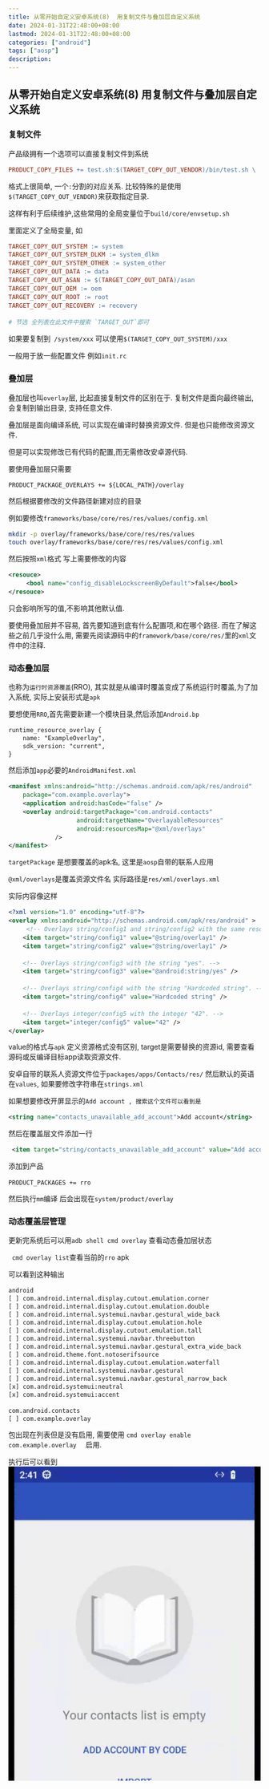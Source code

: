 ```yaml
---
title: 从零开始自定义安卓系统(8)  用复制文件与叠加层自定义系统
date: 2024-01-31T22:48:00+08:00
lastmod: 2024-01-31T22:48:00+08:00
categories: ["android"]
tags: ["aosp"]
description:
---
```

## 从零开始自定义安卓系统(8)  用复制文件与叠加层自定义系统

### 复制文件

产品级拥有一个选项可以直接复制文件到系统

```makefile
PRODUCT_COPY_FILES += test.sh:$(TARGET_COPY_OUT_VENDOR)/bin/test.sh \
```

格式上很简单, 一个`:`分割的对应关系. 比较特殊的是使用`$(TARGET_COPY_OUT_VENDOR)`来获取指定目录.



这样有利于后续维护,这些常用的全局变量位于`build/core/envsetup.sh`

里面定义了全局变量,  如

```makefile
TARGET_COPY_OUT_SYSTEM := system
TARGET_COPY_OUT_SYSTEM_DLKM := system_dlkm
TARGET_COPY_OUT_SYSTEM_OTHER := system_other
TARGET_COPY_OUT_DATA := data
TARGET_COPY_OUT_ASAN := $(TARGET_COPY_OUT_DATA)/asan
TARGET_COPY_OUT_OEM := oem
TARGET_COPY_OUT_ROOT := root
TARGET_COPY_OUT_RECOVERY := recovery

# 节选 全列表在此文件中搜索 `TARGET_OUT`即可
```

如果要复制到` /system/xxx` 可以使用`$(TARGET_COPY_OUT_SYSTEM)/xxx`

一般用于放一些配置文件 例如`init.rc`



### 叠加层

叠加层也叫`overlay`层, 比起直接复制文件的区别在于. 复制文件是面向最终输出, 会复制到输出目录,  支持任意文件. 

 叠加层是面向编译系统, 可以实现在编译时替换资源文件. 但是也只能修改资源文件.

但是可以实现修改已有代码的配置,而无需修改安卓源代码.



要使用叠加层只需要

```
PRODUCT_PACKAGE_OVERLAYS += ${LOCAL_PATH}/overlay 
```



然后根据要修改的文件路径新建对应的目录

例如要修改`frameworks/base/core/res/res/values/config.xml`

```bash
mkdir -p overlay/frameworks/base/core/res/res/values
touch overlay/frameworks/base/core/res/res/values/config.xml
```

 然后按照`xml`格式 写上需要修改的内容

```xml
<resouce>
     <bool name="config_disableLockscreenByDefault">false</bool>
</resouce>
```

只会影响所写的值,不影响其他默认值.



要使用叠加层并不容易, 首先要知道到底有什么配置项,和在哪个路径.  而在了解这些之前几乎没什么用,  需要先阅读源码中的`framework/base/core/res/`里的`xml`文件中的注释.



### 动态叠加层

也称为`运行时资源覆盖`(RRO),  其实就是从编译时覆盖变成了系统运行时覆盖,为了加入系统, 实际上安装形式是`apk` 

要想使用`RRO`,首先需要新建一个模块目录,然后添加`Android.bp`

```
runtime_resource_overlay {
    name: "ExampleOverlay",
    sdk_version: "current",
}
```



然后添加`app`必要的`AndroidManifest.xml`

```xml
<manifest xmlns:android="http://schemas.android.com/apk/res/android"
    package="com.example.overlay">
    <application android:hasCode="false" />
    <overlay android:targetPackage="com.android.contacts"
                   android:targetName="OverlayableResources"
             	   android:resourcesMap="@xml/overlays"
             />
</manifest>
```



`targetPackage` 是想要覆盖的apk名, 这里是`aosp`自带的联系人应用

`@xml/overlays`是覆盖资源文件名 实际路径是`res/xml/overlays.xml`

实际内容像这样

```xml
<?xml version="1.0" encoding="utf-8"?>
<overlay xmlns:android="http://schemas.android.com/apk/res/android" >
     <!-- Overlays string/config1 and string/config2 with the same resource. -->
    <item target="string/config1" value="@string/overlay1" />
    <item target="string/config2" value="@string/overlay1" />

    <!-- Overlays string/config3 with the string "yes". -->
    <item target="string/config3" value="@android:string/yes" />

    <!-- Overlays string/config4 with the string "Hardcoded string". -->
    <item target="string/config4" value="Hardcoded string" />

    <!-- Overlays integer/config5 with the integer "42". -->
    <item target="integer/config5" value="42" />
</overlay>
```

value的格式与`apk` 定义资源格式没有区别, target是需要替换的资源id, 需要查看源码或反编译目标app读取资源文件.

安卓自带的联系人资源文件位于`packages/apps/Contacts/res/` 然后默认的英语在`values`, 如果要修改字符串在`strings.xml`

如果想要修改开屏显示的`Add account , 搜索这个文件可以看到是`

```xml
<string name="contacts_unavailable_add_account">Add account</string>
```

 然后在覆盖层文件添加一行

````xml
 <item target="string/contacts_unavailable_add_account" value="Add account by code" />
````



添加到产品

`PRODUCT_PACKAGES += rro`

然后执行`mm`编译 后会出现在`system/product/overlay`



### 动态覆盖层管理

更新完系统后可以用`adb shell cmd overlay` 查看动态叠加层状态

` cmd overlay list`查看当前的`rro`  apk

可以看到这种输出

```
android
[ ] com.android.internal.display.cutout.emulation.corner
[ ] com.android.internal.display.cutout.emulation.double
[ ] com.android.internal.systemui.navbar.gestural_wide_back
[ ] com.android.internal.display.cutout.emulation.hole
[ ] com.android.internal.display.cutout.emulation.tall
[ ] com.android.internal.systemui.navbar.threebutton
[ ] com.android.internal.systemui.navbar.gestural_extra_wide_back
[ ] com.android.theme.font.notoserifsource
[ ] com.android.internal.display.cutout.emulation.waterfall
[ ] com.android.internal.systemui.navbar.gestural
[ ] com.android.internal.systemui.navbar.gestural_narrow_back
[x] com.android.systemui:neutral
[x] com.android.systemui:accent

com.android.contacts
[ ] com.example.overlay
```



包出现在列表但是没有启用, 需要使用 `cmd overlay enable com.example.overlay  ` 启用.

执行后可以看到
![contacts](/images/image_2024-01-31_22-42-48.png)
